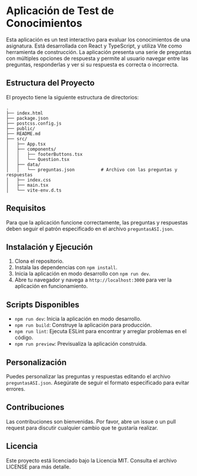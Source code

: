 # Aplicación de Test de Conocimientos

Esta aplicación es un test interactivo para evaluar los conocimientos de una asignatura. Está desarrollada con React y TypeScript, y utiliza Vite como herramienta de construcción. La aplicación presenta una serie de preguntas con múltiples opciones de respuesta y permite al usuario navegar entre las preguntas, responderlas y ver si su respuesta es correcta o incorrecta.

## Estructura del Proyecto

El proyecto tiene la siguiente estructura de directorios:


``` textplain
.
├── index.html
├── package.json
├── postcss.config.js
├── public/
├── README.md
├── src/
│   ├── App.tsx
│   ├── components/
│   │   ├── footerButtons.tsx
│   │   └── Question.tsx
│   ├── data/
│   │   └── preguntas.json          # Archivo con las preguntas y respuestas
│   ├── index.css
│   ├── main.tsx
│   └── vite-env.d.ts
```

## Requisitos

Para que la aplicación funcione correctamente, las preguntas y respuestas deben seguir el patrón especificado en el archivo `preguntasASI.json`.

## Instalación y Ejecución

1. Clona el repositorio.
2. Instala las dependencias con `npm install`.
3. Inicia la aplicación en modo desarrollo con `npm run dev`.
4. Abre tu navegador y navega a `http://localhost:3000` para ver la aplicación en funcionamiento.

## Scripts Disponibles

- `npm run dev`: Inicia la aplicación en modo desarrollo.
- `npm run build`: Construye la aplicación para producción.
- `npm run lint`: Ejecuta ESLint para encontrar y arreglar problemas en el código.
- `npm run preview`: Previsualiza la aplicación construida.

## Personalización

Puedes personalizar las preguntas y respuestas editando el archivo `preguntasASI.json`. Asegúrate de seguir el formato especificado para evitar errores.

## Contribuciones

Las contribuciones son bienvenidas. Por favor, abre un issue o un pull request para discutir cualquier cambio que te gustaría realizar.

## Licencia

Este proyecto está licenciado bajo la Licencia MIT. Consulta el archivo LICENSE para más detalle.
```